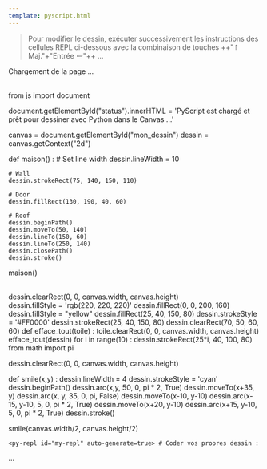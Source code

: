 ```yaml
---
template: pyscript.html
---
```


> Pour modifier le dessin, exécuter successivement les instructions des cellules REPL ci-dessous avec la combinaison de touches ++"⇑ Maj."+"Entrée ↵"++ ...

<div>
  <div id="status">Chargement de la page ...</div>
  <br>

  
   
  <py-script>

from js import document

document.getElementById("status").innerHTML = 'PyScript est chargé et prêt pour dessiner avec Python dans le Canvas ...'

canvas = document.getElementById("mon_dessin")
dessin = canvas.getContext("2d")

def maison() :
	# Set line width
	dessin.lineWidth = 10

	# Wall
	dessin.strokeRect(75, 140, 150, 110)

	# Door
	dessin.fillRect(130, 190, 40, 60)

	# Roof
	dessin.beginPath()
	dessin.moveTo(50, 140)
	dessin.lineTo(150, 60)
	dessin.lineTo(250, 140)
	dessin.closePath()
	dessin.stroke()

maison()

  </py-script>
  <br>



  <py-repl>
dessin.clearRect(0, 0, canvas.width, canvas.height)
  </py-repl>
  <center>
  <canvas id="mon_dessin" width="300" height="300"
    style="background-color:rgb(200, 200, 200)">
  </canvas>
  </center>
  <py-repl>
dessin.fillStyle = 'rgb(220, 220, 220)'
dessin.fillRect(0, 0, 200, 160)
  </py-repl>
  <py-repl>
dessin.fillStyle = "yellow" 
dessin.fillRect(25, 40, 150, 80)
  </py-repl>
  <py-repl>
dessin.strokeStyle = '#FF0000'
dessin.strokeRect(25, 40, 150, 80)
  </py-repl>
  <py-repl>
dessin.clearRect(70, 50, 60, 60)
  </py-repl>
  <py-repl>
def efface_tout(toile) :
	toile.clearRect(0, 0, canvas.width, canvas.height)
  </py-repl>
  <py-repl>
efface_tout(dessin)
  </py-repl>
  <py-repl>
for i in range(10) :
	dessin.strokeRect(25*i, 40, 100, 80)
  </py-repl>
  <py-repl>
from math import pi

dessin.clearRect(0, 0, canvas.width, canvas.height)

def smile(x,y) :
	dessin.lineWidth = 4
	dessin.strokeStyle = 'cyan'
	dessin.beginPath()
	dessin.arc(x,y, 50, 0, pi * 2, True)
	dessin.moveTo(x+35, y)
	dessin.arc(x, y, 35, 0, pi, False)
	dessin.moveTo(x-10, y-10)
	dessin.arc(x-15, y-10, 5, 0, pi * 2, True)
	dessin.moveTo(x+20, y-10)
	dessin.arc(x+15, y-10, 5, 0, pi * 2, True)
	dessin.stroke()

smile(canvas.width/2, canvas.height/2)
  </py-repl>


    <py-repl id="my-repl" auto-generate=true> # Coder vos propres dessin :
...
    </py-repl>
</div>
